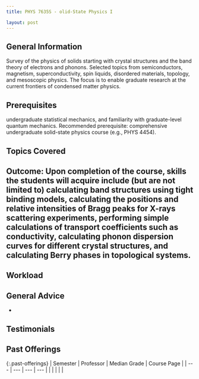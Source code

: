 ```yaml
---
title: PHYS 7635S - olid-State Physics I

layout: post
---
```


<link rel="stylesheet" href="/main.css">

## General Information

Survey of the physics of solids starting with crystal structures and the band theory of electrons and phonons. Selected topics from semiconductors, magnetism, superconductivity, spin liquids, disordered materials, topology, and mesoscopic physics. The focus is to enable graduate research at the current frontiers of condensed matter physics.


## Prerequisites

undergraduate statistical mechanics, and familiarity with graduate-level quantum mechanics. Recommended prerequisite: comprehensive undergraduate solid-state physics course (e.g., PHYS 4454).
## Topics Covered
Outcome: Upon completion of the course, skills the students will acquire include (but are not limited to) calculating band structures using tight binding models, calculating the positions and relative intensities of Bragg peaks for X-rays scattering experiments, performing simple calculations of transport coefficients such as conductivity, calculating phonon dispersion curves for different crystal structures, and calculating Berry phases in topological systems.
  - 

## Workload



## General Advice

  - 

## Testimonials



## Past Offerings

{:.past-offerings}
| Semester | Professor | Median Grade | Course Page |
| --- | --- | --- | --- |
|  |  |  |  |
